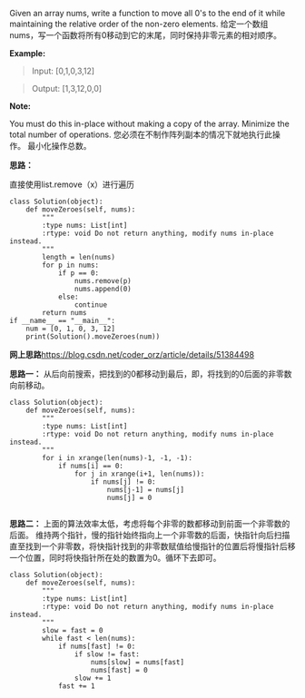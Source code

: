 Given an array nums, write a function to move all 0's to the end of it while maintaining the relative order of the non-zero elements.
给定一个数组nums，写一个函数将所有0移动到它的末尾，同时保持非零元素的相对顺序。

**Example:**

>Input: [0,1,0,3,12]

>Output: [1,3,12,0,0]

**Note:**

You must do this in-place without making a copy of the array.
Minimize the total number of operations.
您必须在不制作阵列副本的情况下就地执行此操作。
最小化操作总数。

**思路：**

直接使用list.remove（x）进行遍历

~~~
class Solution(object):
    def moveZeroes(self, nums):
        """
        :type nums: List[int]
        :rtype: void Do not return anything, modify nums in-place instead.
        """
        length = len(nums)
        for p in nums:
            if p == 0:
                nums.remove(p)
                nums.append(0)
            else:
                continue
        return nums
if __name__ == "__main__":
    num = [0, 1, 0, 3, 12]
    print(Solution().moveZeroes(num))
~~~
**网上思路**<https://blog.csdn.net/coder_orz/article/details/51384498>

**思路一：**
从后向前搜索，把找到的0都移动到最后，即，将找到的0后面的非零数向前移动。
~~~
class Solution(object):
    def moveZeroes(self, nums):
        """
        :type nums: List[int]
        :rtype: void Do not return anything, modify nums in-place instead.
        """
        for i in xrange(len(nums)-1, -1, -1):
            if nums[i] == 0:
                for j in xrange(i+1, len(nums)):
                    if nums[j] != 0:
                        nums[j-1] = nums[j]
                        nums[j] = 0
         
~~~
**思路二：**
上面的算法效率太低，考虑将每个非零的数都移动到前面一个非零数的后面。 
维持两个指针，慢的指针始终指向上一个非零数的后面，快指针向后扫描直至找到一个非零数，将快指针找到的非零数赋值给慢指针的位置后将慢指针后移一个位置，同时将快指针所在处的数置为0。循环下去即可。
~~~
class Solution(object):
    def moveZeroes(self, nums):
        """
        :type nums: List[int]
        :rtype: void Do not return anything, modify nums in-place instead.
        """
        slow = fast = 0
        while fast < len(nums):
            if nums[fast] != 0:
                if slow != fast:
                    nums[slow] = nums[fast]
                    nums[fast] = 0
                slow += 1
            fast += 1
~~~

            
